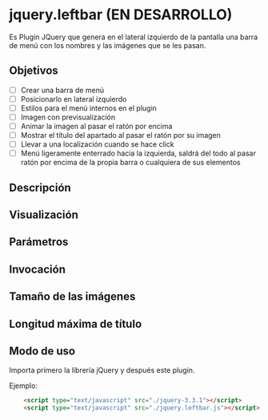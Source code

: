 # jquery.leftbar (EN DESARROLLO)
Es Plugin JQuery que genera en el lateral izquierdo de la pantalla una barra de menú con los nombres y las imágenes que se les pasan.

## Objetivos
- [ ] Crear una barra de menú
- [ ] Posicionarlo en lateral izquierdo
- [ ] Estilos para el menú internos en el plugin
- [ ] Imagen con previsualización
- [ ] Animar la imagen al pasar el ratón por encima
- [ ] Mostrar el título del apartado al pasar el ratón por su imagen
- [ ] Llevar a una localización cuando se hace click
- [ ] Menú ligeramente enterrado hacia la izquierda, saldrá del todo al pasar ratón por encima de la propia barra o cualquiera de sus elementos

## Descripción

## Visualización

## Parámetros

## Invocación

## Tamaño de las imágenes

## Longitud máxima de título

## Modo de uso
Importa primero la librería jQuery y después este plugin.

Ejemplo:
```html
    <script type="text/javascript" src="./jquery-3.3.1"></script>
    <script type="text/javascript" src="./jquery.leftbar.js"></script>
```
